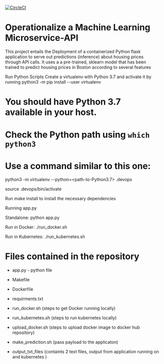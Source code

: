 [![CircleCI](https://dl.circleci.com/status-badge/img/gh/geedino07/microservices-udacity-project4/tree/master.svg?style=svg)](https://dl.circleci.com/status-badge/redirect/gh/geedino07/microservices-udacity-project4/tree/master)


# Operationalize a Machine Learning Microservice-API

This project entails the Deployment of a containerized Python flask application to serve out predictions (inference) about housing prices through API calls. It uses a a pre-trained, sklearn model that has been trained to predict housing prices in Boston according to several features

Run Python Scripts
Create a virtualenv with Python 3.7 and activate it by running python3 -m pip install --user virtualenv
# You should have Python 3.7 available in your host.
# Check the Python path using `which python3`
# Use a command similar to this one:
python3 -m virtualenv --python=<path-to-Python3.7> .devops

source .devops/bin/activate

Run make install to install the necessary dependencies

Running app.py

Standalone: python app.py

Run in Docker: ./run_docker.sh

Run in Kubernetes: ./run_kubernetes.sh


# Files contained in the repository

- app.py - python file

- Makefile

- Dockerfile

- requirments.txt

- run_docker.sh (steps to get Docker running locally)

- run_kubernetes.sh (steps to run kubernetes locally)

- upload_docker.sh (steps to upload docker image to docker hub repository)

- make_prediction.sh (pass payload to the applicaton)

- output_txt_files (containts 2 text files, output from application running on and kubernetes )

